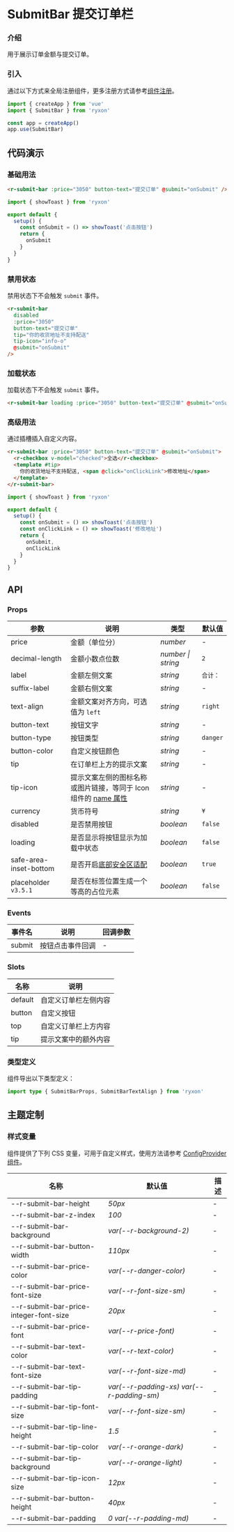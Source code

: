 # SubmitBar 提交订单栏

### 介绍

用于展示订单金额与提交订单。

### 引入

通过以下方式来全局注册组件，更多注册方式请参考[组件注册](#/zh-CN/advanced-usage#zu-jian-zhu-ce)。

```js
import { createApp } from 'vue'
import { SubmitBar } from 'ryxon'

const app = createApp()
app.use(SubmitBar)
```

## 代码演示

### 基础用法

```html
<r-submit-bar :price="3050" button-text="提交订单" @submit="onSubmit" />
```

```js
import { showToast } from 'ryxon'

export default {
  setup() {
    const onSubmit = () => showToast('点击按钮')
    return {
      onSubmit
    }
  }
}
```

### 禁用状态

禁用状态下不会触发 `submit` 事件。

```html
<r-submit-bar
  disabled
  :price="3050"
  button-text="提交订单"
  tip="你的收货地址不支持配送"
  tip-icon="info-o"
  @submit="onSubmit"
/>
```

### 加载状态

加载状态下不会触发 `submit` 事件。

```html
<r-submit-bar loading :price="3050" button-text="提交订单" @submit="onSubmit" />
```

### 高级用法

通过插槽插入自定义内容。

```html
<r-submit-bar :price="3050" button-text="提交订单" @submit="onSubmit">
  <r-checkbox v-model="checked">全选</r-checkbox>
  <template #tip>
    你的收货地址不支持配送, <span @click="onClickLink">修改地址</span>
  </template>
</r-submit-bar>
```

```js
import { showToast } from 'ryxon'

export default {
  setup() {
    const onSubmit = () => showToast('点击按钮')
    const onClickLink = () => showToast('修改地址')
    return {
      onSubmit,
      onClickLink
    }
  }
}
```

## API

### Props

| 参数 | 说明 | 类型 | 默认值 |
| --- | --- | --- | --- |
| price | 金额（单位分） | _number_ | - |
| decimal-length | 金额小数点位数 | _number \| string_ | `2` |
| label | 金额左侧文案 | _string_ | `合计：` |
| suffix-label | 金额右侧文案 | _string_ | - |
| text-align | 金额文案对齐方向，可选值为 `left` | _string_ | `right` |
| button-text | 按钮文字 | _string_ | - |
| button-type | 按钮类型 | _string_ | `danger` |
| button-color | 自定义按钮颜色 | _string_ | - |
| tip | 在订单栏上方的提示文案 | _string_ | - |
| tip-icon | 提示文案左侧的图标名称或图片链接，等同于 Icon 组件的 [name 属性](#/zh-CN/icon#props) | _string_ | - |
| currency | 货币符号 | _string_ | `¥` |
| disabled | 是否禁用按钮 | _boolean_ | `false` |
| loading | 是否显示将按钮显示为加载中状态 | _boolean_ | `false` |
| safe-area-inset-bottom | 是否开启[底部安全区适配](#/zh-CN/advanced-usage#di-bu-an-quan-qu-gua-pei) | _boolean_ | `true` |
| placeholder `v3.5.1` | 是否在标签位置生成一个等高的占位元素 | _boolean_ | `false` |

### Events

| 事件名 | 说明             | 回调参数 |
| ------ | ---------------- | -------- |
| submit | 按钮点击事件回调 | -        |

### Slots

| 名称    | 说明                 |
| ------- | -------------------- |
| default | 自定义订单栏左侧内容 |
| button  | 自定义按钮           |
| top     | 自定义订单栏上方内容 |
| tip     | 提示文案中的额外内容 |

### 类型定义

组件导出以下类型定义：

```ts
import type { SubmitBarProps, SubmitBarTextAlign } from 'ryxon'
```

## 主题定制

### 样式变量

组件提供了下列 CSS 变量，可用于自定义样式，使用方法请参考 [ConfigProvider 组件](/zh/component/config-provider.html)。

| 名称 | 默认值 | 描述 |
| --- | --- | --- |
| --r-submit-bar-height | _50px_ | - |
| --r-submit-bar-z-index | _100_ | - |
| --r-submit-bar-background | _var(--r-background-2)_ | - |
| --r-submit-bar-button-width | _110px_ | - |
| --r-submit-bar-price-color | _var(--r-danger-color)_ | - |
| --r-submit-bar-price-font-size | _var(--r-font-size-sm)_ | - |
| --r-submit-bar-price-integer-font-size | _20px_ | - |
| --r-submit-bar-price-font | _var(--r-price-font)_ | - |
| --r-submit-bar-text-color | _var(--r-text-color)_ | - |
| --r-submit-bar-text-font-size | _var(--r-font-size-md)_ | - |
| --r-submit-bar-tip-padding | _var(--r-padding-xs) var(--r-padding-sm)_ | - |
| --r-submit-bar-tip-font-size | _var(--r-font-size-sm)_ | - |
| --r-submit-bar-tip-line-height | _1.5_ | - |
| --r-submit-bar-tip-color | _var(--r-orange-dark)_ | - |
| --r-submit-bar-tip-background | _var(--r-orange-light)_ | - |
| --r-submit-bar-tip-icon-size | _12px_ | - |
| --r-submit-bar-button-height | _40px_ | - |
| --r-submit-bar-padding | _0 var(--r-padding-md)_ | - |
